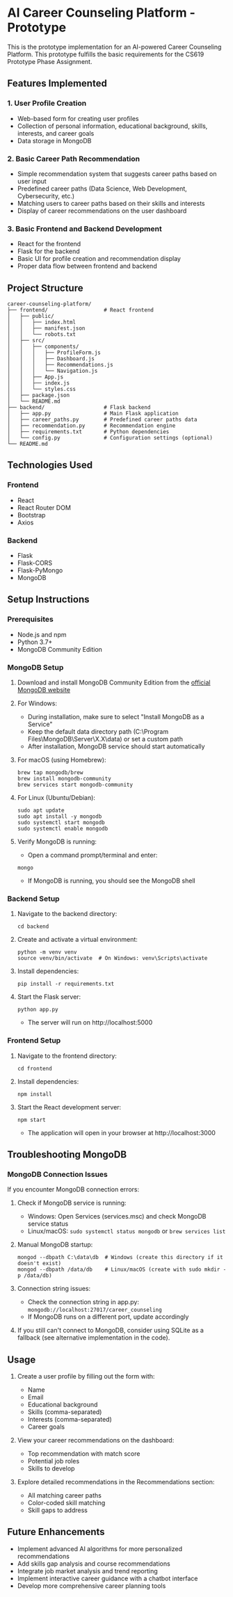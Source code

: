 # AI Career Counseling Platform - Prototype

This is the prototype implementation for an AI-powered Career Counseling Platform. This prototype fulfills the basic requirements for the CS619 Prototype Phase Assignment.

## Features Implemented

### 1. User Profile Creation
- Web-based form for creating user profiles
- Collection of personal information, educational background, skills, interests, and career goals
- Data storage in MongoDB

### 2. Basic Career Path Recommendation
- Simple recommendation system that suggests career paths based on user input
- Predefined career paths (Data Science, Web Development, Cybersecurity, etc.)
- Matching users to career paths based on their skills and interests
- Display of career recommendations on the user dashboard

### 3. Basic Frontend and Backend Development
- React for the frontend
- Flask for the backend
- Basic UI for profile creation and recommendation display
- Proper data flow between frontend and backend

## Project Structure

```
career-counseling-platform/
├── frontend/                  # React frontend
│   ├── public/
│   │   ├── index.html
│   │   ├── manifest.json
│   │   └── robots.txt
│   ├── src/
│   │   ├── components/
│   │   │   ├── ProfileForm.js
│   │   │   ├── Dashboard.js
│   │   │   ├── Recommendations.js
│   │   │   └── Navigation.js
│   │   ├── App.js
│   │   ├── index.js
│   │   └── styles.css
│   ├── package.json
│   └── README.md
├── backend/                   # Flask backend
│   ├── app.py                 # Main Flask application
│   ├── career_paths.py        # Predefined career paths data
│   ├── recommendation.py      # Recommendation engine
│   ├── requirements.txt       # Python dependencies
│   └── config.py              # Configuration settings (optional)
└── README.md
```

## Technologies Used

### Frontend
- React
- React Router DOM
- Bootstrap
- Axios

### Backend
- Flask
- Flask-CORS
- Flask-PyMongo
- MongoDB

## Setup Instructions

### Prerequisites
- Node.js and npm
- Python 3.7+
- MongoDB Community Edition

### MongoDB Setup
1. Download and install MongoDB Community Edition from the [official MongoDB website](https://www.mongodb.com/try/download/community)

2. For Windows:
   - During installation, make sure to select "Install MongoDB as a Service"
   - Keep the default data directory path (C:\Program Files\MongoDB\Server\X.X\data) or set a custom path
   - After installation, MongoDB service should start automatically

3. For macOS (using Homebrew):
   ```
   brew tap mongodb/brew
   brew install mongodb-community
   brew services start mongodb-community
   ```

4. For Linux (Ubuntu/Debian):
   ```
   sudo apt update
   sudo apt install -y mongodb
   sudo systemctl start mongodb
   sudo systemctl enable mongodb
   ```

5. Verify MongoDB is running:
   - Open a command prompt/terminal and enter:
   ```
   mongo
   ```
   - If MongoDB is running, you should see the MongoDB shell

### Backend Setup
1. Navigate to the backend directory:
   ```
   cd backend
   ```

2. Create and activate a virtual environment:
   ```
   python -m venv venv
   source venv/bin/activate  # On Windows: venv\Scripts\activate
   ```

3. Install dependencies:
   ```
   pip install -r requirements.txt
   ```

4. Start the Flask server:
   ```
   python app.py
   ```
   - The server will run on http://localhost:5000

### Frontend Setup
1. Navigate to the frontend directory:
   ```
   cd frontend
   ```

2. Install dependencies:
   ```
   npm install
   ```

3. Start the React development server:
   ```
   npm start
   ```
   - The application will open in your browser at http://localhost:3000

## Troubleshooting MongoDB

### MongoDB Connection Issues
If you encounter MongoDB connection errors:

1. Check if MongoDB service is running:
   - Windows: Open Services (services.msc) and check MongoDB service status
   - Linux/macOS: `sudo systemctl status mongodb` or `brew services list`

2. Manual MongoDB startup:
   ```
   mongod --dbpath C:\data\db  # Windows (create this directory if it doesn't exist)
   mongod --dbpath /data/db    # Linux/macOS (create with sudo mkdir -p /data/db)
   ```

3. Connection string issues:
   - Check the connection string in app.py: `mongodb://localhost:27017/career_counseling`
   - If MongoDB runs on a different port, update accordingly

4. If you still can't connect to MongoDB, consider using SQLite as a fallback (see alternative implementation in the code).

## Usage

1. Create a user profile by filling out the form with:
   - Name
   - Email
   - Educational background
   - Skills (comma-separated)
   - Interests (comma-separated)
   - Career goals

2. View your career recommendations on the dashboard:
   - Top recommendation with match score
   - Potential job roles
   - Skills to develop

3. Explore detailed recommendations in the Recommendations section:
   - All matching career paths
   - Color-coded skill matching
   - Skill gaps to address

## Future Enhancements

- Implement advanced AI algorithms for more personalized recommendations
- Add skills gap analysis and course recommendations
- Integrate job market analysis and trend reporting
- Implement interactive career guidance with a chatbot interface
- Develop more comprehensive career planning tools